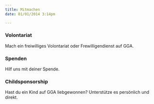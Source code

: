 ```yaml
---
title: Mitmachen
date: 01/01/2014 3:14pm

---
```


### Volontariat

Mach ein freiwilliges Volontariat oder Frewilligendienst auf GGA.

### Spenden

Hilf uns mit deiner Spende.

### Childsponsorship

Hast du ein Kind auf GGA liebgewonnen? Unterstütze es persönlich und direkt.